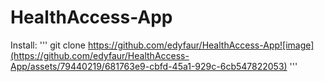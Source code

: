 # HealthAccess-App
Install:
'''
git clone https://github.com/edyfaur/HealthAccess-App![image](https://github.com/edyfaur/HealthAccess-App/assets/79440219/681763e9-cbfd-45a1-929c-6cb547822053)
'''
